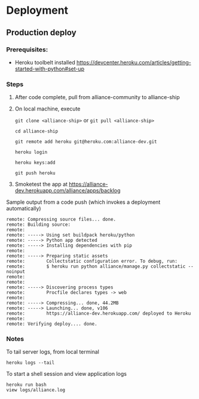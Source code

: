 # Deployment

## Production deploy

### Prerequisites:  
* Heroku toolbelt installed
    https://devcenter.heroku.com/articles/getting-started-with-python#set-up

### Steps

1. After code complete, pull from alliance-community to alliance-ship

2. On local machine, execute

    `git clone <alliance-ship>` or `git pull <alliance-ship>`
    
    `cd alliance-ship`
    
    `git remote add heroku git@heroku.com:alliance-dev.git`
    
    `heroku login`
    
    `heroku keys:add`
    
    `git push heroku`

3. Smoketest the app at https://alliance-dev.herokuapp.com/alliance/apps/backlog

Sample output from a code push (which invokes a deployment automatically)

```
remote: Compressing source files... done.  
remote: Building source:  
remote:   
remote: -----> Using set buildpack heroku/python  
remote: -----> Python app detected  
remote: -----> Installing dependencies with pip  
remote:   
remote: -----> Preparing static assets  
remote:        Collectstatic configuration error. To debug, run:  
remote:        $ heroku run python alliance/manage.py collectstatic --noinput  
remote:   
remote:   
remote: -----> Discovering process types  
remote:        Procfile declares types -> web  
remote:   
remote: -----> Compressing... done, 44.2MB  
remote: -----> Launching... done, v106  
remote:        https://alliance-dev.herokuapp.com/ deployed to Heroku  
remote:   
remote: Verifying deploy.... done.  
```

### Notes

To tail server logs, from local terminal
```
heroku logs --tail
```

To start a shell session and view application logs
```
heroku run bash
view logs/alliance.log
```
